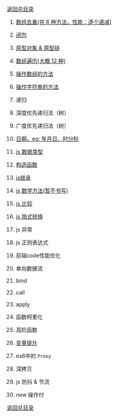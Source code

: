 [返回总目录](../README.md)

1. [数组去重(共 6 种方法，性能：逐个递减)](./原生JS/数组去重.md)

2. [闭包](./原生JS/闭包.md)

3. [原型对象 & 原型链](./原生JS/原型对象&原型链.md)

4. [数组遍历(大概 12 种)](./原生JS/数组遍历.md)

5. [操作数组的方法](./原生JS/操作数组的方法.md)

6. [操作字符串的方法](./原生JS/操作字符串的方法.md)

7. 递归

8. 深度优先递归法（树）

9. 广度优先递归法（树）

10. [日期，eg: 年月日、时分秒](./原生JS/日期.md)

11. [js 数据类型](./原生JS/js数据类型.md)

12. [构造函数](./原生JS/构造函数.md)

13. [js继承](./原生JS/js继承.md)

14. [js 数学方法(暂不书写)](./原生JS/js数学方法.md)

15. [js 比较](./原生JS/js比较.md)

16. [js 隐式转换](./原生JS/js隐式转换.md)

17. js 异常

18. js 正则表达式

19. 前端code性能优化

20. 单向数据流

21. bind

22. call

23. apply

24. 函数柯里化

25. 高阶函数

26. [变量提升](./原生JS/变量提升.md)

27. es6中的 `Proxy`

28. 深拷贝

29. js 防抖 & 节流

30. new 操作付

[返回总目录](../README.md)
